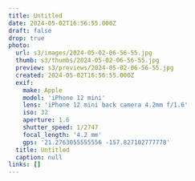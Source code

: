 ```yaml
---
title: Untitled
date: 2024-05-02T16:56:55.000Z
draft: false
drop: true
photo:
  url: s3/images/2024-05-02-06-56-55.jpg
  thumb: s3/thumbs/2024-05-02-06-56-55.jpg
  preview: s3/previews/2024-05-02-06-56-55.jpg
  created: 2024-05-02T16:56:55.000Z
  exif:
    make: Apple
    model: 'iPhone 12 mini'
    lens: 'iPhone 12 mini back camera 4.2mm f/1.6'
    iso: 32
    aperture: 1.6
    shutter_speed: 1/2747
    focal_length: '4.2 mm'
    gps: '21.2763055555556 -157.827102777778'
  title: Untitled
  caption: null
links: []
---
```

